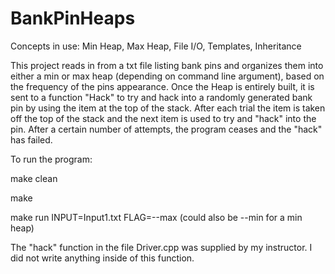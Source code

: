 # BankPinHeaps
Concepts in use:
Min Heap,
Max Heap,
File I/O,
Templates,
Inheritance

This project reads in from a txt file listing bank pins and organizes them into either a min or max heap (depending on command line argument), based on the frequency of the pins appearance.  Once the Heap is entirely built, it is sent to a function "Hack" to try and hack into a randomly generated bank pin by using the item at the top of the stack.  After each trial the item is taken off the top of the stack and the next item is used to try and "hack" into the pin.  After a certain number of attempts, the program ceases and the "hack" has failed.

To run the program:

make clean

make

make run INPUT=Input1.txt FLAG=--max (could also be --min for a min heap)


The "hack" function in the file Driver.cpp was supplied by my instructor. I did not write anything inside of this function.
